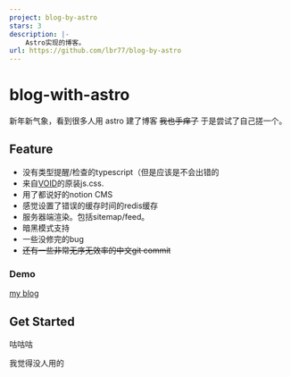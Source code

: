 ```yaml
---
project: blog-by-astro
stars: 3
description: |-
    Astro实现的博客。
url: https://github.com/lbr77/blog-by-astro
---
```


# blog-with-astro


新年新气象，看到很多人用 astro 建了博客 ~~我也手痒了~~ 于是尝试了自己搓一个。

## Feature

- 没有类型提醒/检查的typescript（但是应该是不会出错的
- 来自[VOID](https://github.com/AlanDecode/Typecho-Theme-VOID)的原装js.css.
- 用了都说好的notion CMS
- 感觉设置了错误的缓存时间的redis缓存
- 服务器端渲染。包括sitemap/feed。
- 暗黑模式支持
- 一些没修完的bug
- ~~还有一些非常无序无效率的中文git commit~~

### Demo

[my blog](https://nvme0n1p.dev/)

## Get Started

咕咕咕

我觉得没人用的

